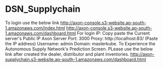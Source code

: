 # DSN_Supplychain
To login use the below link
http://axon-console.s3-website.ap-south-1.amazonaws.com/index.html
http://axon-console.s3-website.ap-south-1.amazonaws.com/dashboard.html For login IP: Copy paste the Current server's Public IP Axon Server Port: 3000 Proxy: http://localhost:83/ (Paste the IP address) Username: admin Domain: masterkube.
To Experience the Autonomous Supply Network's Prediction Screen. PLease use the below link after created the dealer, distributor and plant inventories.
http://axon-supplychain.s3-website.ap-south-1.amazonaws.com/dashboard.html
